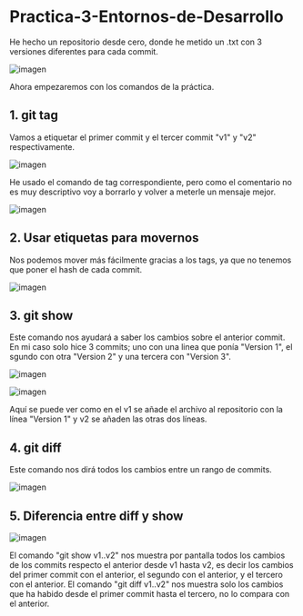 # Practica-3-Entornos-de-Desarrollo

He hecho un repositorio desde cero, donde he metido un .txt con 3 versiones diferentes para cada commit.

![imagen](https://user-images.githubusercontent.com/74322611/204100490-82d0e482-40d7-465e-a6a8-1edf5e9ed412.png)

Ahora empezaremos con los comandos de la práctica.


## 1. git tag


Vamos a etiquetar el primer commit y el tercer commit "v1" y "v2" respectivamente.

![imagen](https://user-images.githubusercontent.com/74322611/204101472-84a31c53-96b0-4bbe-86c2-a8c85dada66d.png)


He usado el comando de tag correspondiente, pero como el comentario no es muy descriptivo voy a borrarlo y volver a meterle un mensaje mejor.

![imagen](https://user-images.githubusercontent.com/74322611/204101599-21791f77-ebfd-44f1-98c9-641d244ebbdf.png)


## 2. Usar etiquetas para movernos


Nos podemos mover más fácilmente gracias a los tags, ya que no tenemos que poner el hash de cada commit.

![imagen](https://user-images.githubusercontent.com/74322611/204101686-4c7cae9e-45d5-4e66-b423-700627b19a5b.png)


## 3. git show


Este comando nos ayudará a saber los cambios sobre el anterior commit. En mi caso solo hice 3 commits; uno con una linea que ponía "Version 1", el sgundo con otra "Version 2" y una tercera con "Version 3".

![imagen](https://user-images.githubusercontent.com/74322611/204102124-70fa1c15-ecd0-4443-8733-7ee160c16a1b.png)

![imagen](https://user-images.githubusercontent.com/74322611/204102156-34808475-0146-467e-b6b9-6bea3d53c54d.png)

Aquí se puede ver como en el v1 se añade el archivo al repositorio con la línea "Version 1" y v2 se añaden las otras dos líneas.


## 4. git diff


Este comando nos dirá todos los cambios entre un rango de commits.

![imagen](https://user-images.githubusercontent.com/74322611/204102365-9937c337-9438-4530-acb8-00baa3f939a8.png)


## 5. Diferencia entre diff y show


![imagen](https://user-images.githubusercontent.com/74322611/204102418-0db1e894-29a9-4ee7-bd7b-118735a03b98.png)

El comando "git show v1..v2" nos muestra por pantalla todos los cambios de los commits respecto el anterior desde v1 hasta v2, es decir los cambios del primer commit con el anterior, el segundo con el anterior, y el tercero con el anterior.
El comando "git diff v1..v2" nos muestra solo los cambios que ha habido desde el primer commit hasta el tercero, no lo compara con el anterior.
